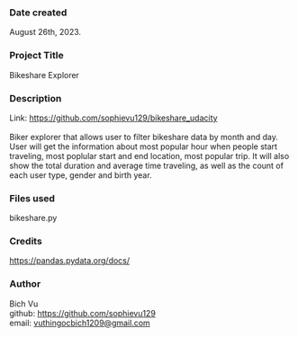 
### Date created
August 26th, 2023.
### Project Title
Bikeshare Explorer 
### Description
Link: https://github.com/sophievu129/bikeshare_udacity <br /><br />
Biker explorer that allows user to filter bikeshare data by month and day. User will get the information about most popular hour when people start traveling, most poplular start and end location, most popular trip. It will also show the total duration and average time traveling, as well as the count of each user type, gender and birth year.
### Files used
bikeshare.py 
### Credits
https://pandas.pydata.org/docs/
### Author
Bich Vu <br />
github: https://github.com/sophievu129 <br />
email: vuthingocbich1209@gmail.com
